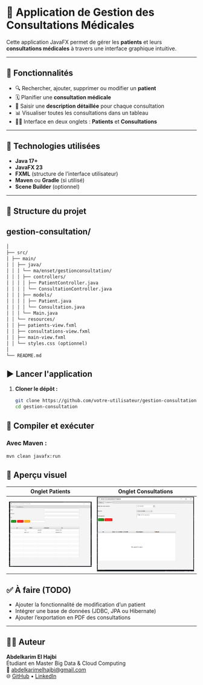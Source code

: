 # 🏥 Application de Gestion des Consultations Médicales

Cette application JavaFX permet de gérer les **patients** et leurs **consultations médicales** à travers une interface graphique intuitive.

---

## 📌 Fonctionnalités

- 🔍 Rechercher, ajouter, supprimer ou modifier un **patient**
- 🗓️ Planifier une **consultation médicale**
- 🧾 Saisir une **description détaillée** pour chaque consultation
- 📊 Visualiser toutes les consultations dans un tableau
- 🧑‍⚕️ Interface en deux onglets : **Patients** et **Consultations**

---

## 🎯 Technologies utilisées

- **Java 17+**
- **JavaFX 23**
- **FXML** (structure de l’interface utilisateur)
- **Maven** ou **Gradle** (si utilisé)
- **Scene Builder** (optionnel)

---

## 📁 Structure du projet

## gestion-consultation/
```
│
├── src/
│ ├── main/
│ │ ├── java/
│ │ │ └── ma/enset/gestionconsultation/
│ │ │ ├── controllers/
│ │ │ │ ├── PatientController.java
│ │ │ │ └── ConsultationController.java
│ │ │ ├── models/
│ │ │ │ ├── Patient.java
│ │ │ │ └── Consultation.java
│ │ │ └── Main.java
│ │ └── resources/
│ │ ├── patients-view.fxml
│ │ ├── consultations-view.fxml
│ │ ├── main-view.fxml
│ │ └── styles.css (optionnel)
│
└── README.md
```

## ▶️ Lancer l'application

1. **Cloner le dépôt :**
   ```bash
   git clone https://github.com/votre-utilisateur/gestion-consultation.git
   cd gestion-consultation

## 🚀 Compiler et exécuter

### Avec Maven :

```bash
mvn clean javafx:run
```
## 📸 Aperçu visuel

| Onglet Patients                                                          | Onglet Consultations                           |
|--------------------------------------                                    |------------------------------------------------|
| ![Patients](screenshots/Patient.PNG)                                      | ![Consultations](screenshots/consultation.PNG) |




## ✅ À faire (TODO)

- Ajouter la fonctionnalité de modification d’un patient
- Intégrer une base de données (JDBC, JPA ou Hibernate)
- Ajouter l’exportation en PDF des consultations

---

## 🧑‍💻 Auteur

**Abdelkarim El Hajbi**  
Étudiant en Master Big Data & Cloud Computing  
📧 [abdelkarimelhajbi@gmail.com](mailto:abdelkarimelhajbi@gmail.com)  
🌐 [GitHub](https://github.com/Elhajbi) • [LinkedIn](https://www.linkedin.com/in/abdelkarim-el-hajbi-65b783160/)

